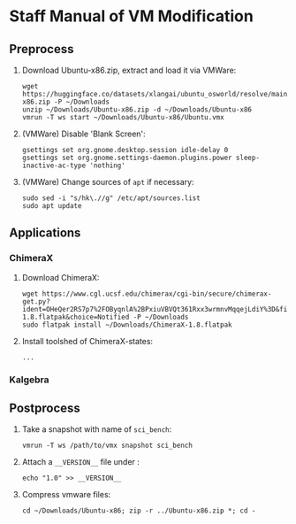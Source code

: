 # Staff Manual of VM Modification

## Preprocess

1. Download Ubuntu-x86.zip, extract and load it via VMWare:

    ```shell
    wget https://huggingface.co/datasets/xlangai/ubuntu_osworld/resolve/main/Ubuntu-x86.zip -P ~/Downloads
    unzip ~/Downloads/Ubuntu-x86.zip -d ~/Downloads/Ubuntu-x86
    vmrun -T ws start ~/Downloads/Ubuntu-x86/Ubuntu.vmx
    ```

2. (VMWare) Disable 'Blank Screen':

    ```shell
    gsettings set org.gnome.desktop.session idle-delay 0
    gsettings set org.gnome.settings-daemon.plugins.power sleep-inactive-ac-type 'nothing'
    ```

3. (VMWare) Change sources of `apt` if necessary:

    ```shell
    sudo sed -i "s/hk\.//g" /etc/apt/sources.list
    sudo apt update
    ```

## Applications
### ChimeraX

1. Download ChimeraX:

    ```shell
    wget https://www.cgl.ucsf.edu/chimerax/cgi-bin/secure/chimerax-get.py?ident=OHeQer2RS7p7%2FOByqnlA%2BPxiuVBVQt361Rxx3wrmnvMqqejLdiY%3D&file=1.8%2Fflatpak%2FChimeraX-1.8.flatpak&choice=Notified -P ~/Downloads
    sudo flatpak install ~/Downloads/ChimeraX-1.8.flatpak
    ```

2. Install toolshed of ChimeraX-states:

    ```
    ...
    ```

### Kalgebra

## Postprocess

1. Take a snapshot with name of `sci_bench`:

    ```shell
    vmrun -T ws /path/to/vmx snapshot sci_bench
    ```

2. Attach a `__VERSION__` file under :

    ```shell
    echo "1.0" >> __VERSION__
    ```

3. Compress vmware files:

    ```shell
    cd ~/Downloads/Ubuntu-x86; zip -r ../Ubuntu-x86.zip *; cd -
    ```
